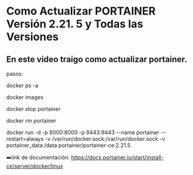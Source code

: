 # Como Actualizar PORTAINER Versión 2.21. 5  y Todas las Versiones
## En este video traigo como actualizar portainer.

pasos:

docker ps -a

docker images

docker stop portainer

docker rm portainer

docker run -d -p 8000:8000 -p 9443:9443 --name portainer --restart=always -v /var/run/docker.sock:/var/run/docker.sock -v portainer_data:/data portainer/portainer-ce:2.21.5

➡️link de documentación: https://docs.portainer.io/start/install-ce/server/docker/linux